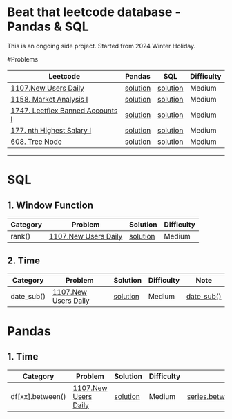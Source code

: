 # Beat that leetcode database - Pandas & SQL

This is an ongoing side project.
Started from 2024 Winter Holiday.


#Problems 

| Leetcode | Pandas |SQL |Difficulty |
|----------|----------|----------|---------|
|[1107.New Users Daily](https://leetcode.com/problems/new-users-daily-count/description/)   | [solution](https://github.com/lilizhoou/leetcode-killer/blob/main/1108.New%20Users%20Daily/1108.New%20Users%20Daily.py)     |  [solution](https://github.com/lilizhoou/leetcode-killer/blob/main/1108.New%20Users%20Daily/1108.%20New%20Users%20Daily.sql)     |Medium|
|[1158. Market Analysis I](https://leetcode.com/problems/market-analysis-i/description/)   | [solution](https://github.com/lilizhoou/leetcode-killer/blob/main/1158.%20Market%20Analysis%20I%20/1158.%20Market%20Analysis%20I.py)     |  [solution](https://github.com/lilizhoou/leetcode-killer/blob/main/1158.%20Market%20Analysis%20I%20/1158.%20Market%20Analysis%20I.sql)     |Medium|
|[1747. Leetflex Banned Accounts I](https://leetcode.com/problems/leetflex-banned-accounts/description/)   | [solution](https://github.com/lilizhoou/leetcode-killer/blob/main/1747.%20Leetflex%20Banned%20Accounts/1747.%20Leetflex%20Banned%20Accounts.py)     |  [solution](https://github.com/lilizhoou/leetcode-killer/blob/main/1747.%20Leetflex%20Banned%20Accounts/1747.%20Leetflex%20Banned%20Accounts.sql)     |Medium|
|[177. nth Highest Salary I](https://leetcode.com/problems/nth-highest-salary/description/)   | [solution](https://github.com/lilizhoou/leetcode-killer/blob/main/177.%20nth%20Highest%20Salary/177.%20nth%20Highest%20Salary.py)     |  [solution](https://github.com/lilizhoou/leetcode-killer/blob/main/177.%20nth%20Highest%20Salary/177.%20nth%20Highest%20Salary.sql)     |Medium|
|[608. Tree Node](https://leetcode.com/problems/tree-node/description/)   | [solution](https://github.com/lilizhoou/leetcode-killer/blob/main/608.%20Tree%20Node/608.%20Tree%20Node.py)     |  [solution](https://github.com/lilizhoou/leetcode-killer/blob/main/608.%20Tree%20Node/608.%20Tree%20Node.sql)     |Medium|
---

# SQL
## 1. Window Function
| Category | Problem |Solution |Difficulty |
|----------|----------|----------|---------|
| rank()  |[1107.New Users Daily](https://leetcode.com/problems/new-users-daily-count/description/) | [solution](https://github.com/lilizhoou/leetcode-killer/blob/main/1108.New%20Users%20Daily/1108.%20New%20Users%20Daily.sql)     |Medium|

## 2. Time 
| Category | Problem |Solution |Difficulty |Note|
|----------|----------|----------|---------|---------|
| date_sub() |[1107.New Users Daily](https://leetcode.com/problems/new-users-daily-count/description/) | [solution](https://github.com/lilizhoou/leetcode-killer/blob/main/1108.New%20Users%20Daily/1108.%20New%20Users%20Daily.sql)     |Medium|[date_sub()](https://www.w3schools.com/sql/func_mysql_date_sub.asp)

# Pandas

## 1. Time
| Category | Problem |Solution |Difficulty |Note|
|----------|----------|----------|---------|---------|
|df[xx].between() |[1107.New Users Daily](https://leetcode.com/problems/new-users-daily-count/description/) | [solution](https://github.com/lilizhoou/leetcode-killer/blob/main/1108.New%20Users%20Daily/1108.%20New%20Users%20Daily.sql)     |Medium|[series.between](https://pandas.pydata.org/docs/reference/api/pandas.Series.between.html)/[pd.to_datetime](https://pandas.pydata.org/docs/reference/api/pandas.to_datetime.html)/[pd.Timedelta](https://pandas.pydata.org/docs/reference/api/pandas.Timedelta.html)|
